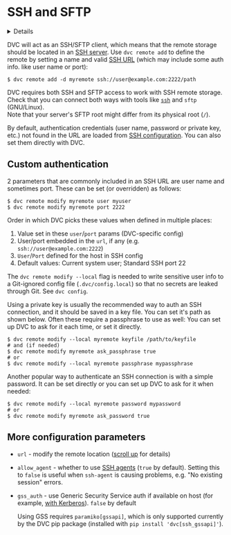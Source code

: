 # SSH and SFTP

<!--
## SSH
-->

<details>

### Click to learn about SSH and SFTP.

[SSH] (Secure Shell) is a protocol that uses encryption to secure a connection
with a remote computer, which lets you safely transfer files to and from it
(like [`scp`]), among other features. Other operations can be used on top of
SSH, like FTP (simple file transfer protocol) which becomes secure or [SFTP].

[SSH]: https://www.ssh.com/academy/ssh
[SFTP]: https://www.ssh.com/academy/ssh/sftp-ssh-file-transfer-protocol
[`scp`]: https://www.ssh.com/academy/ssh/scp

</details>

DVC will act as an SSH/SFTP client, which means that the remote storage should
be located in an [SSH server]. Use `dvc remote add` to define the remote by
setting a name and valid [SSH URL] (which may include some auth info. like user
name or port):

```cli
$ dvc remote add -d myremote ssh://user@example.com:2222/path
```

[ssh server]: https://www.ssh.com/academy/ssh/server
[SSH URL]: https://tools.ietf.org/id/draft-salowey-secsh-uri-00.html#sshsyntax

<admon type="warn">

DVC requires both SSH and SFTP access to work with SSH remote storage. Check
that you can connect both ways with tools like [`ssh`] and `sftp` (GNU/Linux).  
Note that your server's SFTP root might differ from its physical root (`/`).

[`ssh`]: https://www.ssh.com/academy/ssh/command

</admon>

By default, authentication credentials (user name, password or private key,
etc.) not found in the URL are loaded from [SSH configuration]. You can also set
them directly with DVC.

[ssh configuration]: https://www.ssh.com/academy/ssh/config

## Custom authentication

2 parameters that are commonly included in an SSH URL are user name and
sometimes port. These can be set (or overridden) as follows:

```cli
$ dvc remote modify myremote user myuser
$ dvc remote modify myremote port 2222
```

Order in which DVC picks these values when defined in multiple places:

1. Value set in these `user`/`port` params (DVC-specific config)
2. User/port embedded in the `url`, if any (e.g. `ssh://user@example.com:2222`)
3. `User`/`Port` defined for the host in SSH config
4. Default values: Current system user; Standard SSH port 22

<admon type="warn">

The `dvc remote modify --local` flag is needed to write sensitive user info to a
Git-ignored config file (`.dvc/config.local`) so that no secrets are leaked
through Git. See `dvc config`.

</admon>

Using a private key is usually the recommended way to auth an SSH connection,
and it should be saved in a key file. You can set it's path as shown below.
Often these require a passphrase to use as well: You can set up DVC to ask for
it each time, or set it directly.

```cli
$ dvc remote modify --local myremote keyfile /path/to/keyfile
# and (if needed)
$ dvc remote modify myremote ask_passphrase true
# or
$ dvc remote modify --local myremote passphrase mypassphrase
```

Another popular way to authenticate an SSH connection is with a simple password.
It can be set directly or you can set up DVC to ask for it when needed:

```cli
$ dvc remote modify --local myremote password mypassword
# or
$ dvc remote modify myremote ask_password true
```

## More configuration parameters

- `url` - modify the remote location ([scroll up](#amazon-s3) for details)

- `allow_agent` - whether to use [SSH agents] (`true` by default). Setting this
  to `false` is useful when `ssh-agent` is causing problems, e.g. "No existing
  session" errors.

- `gss_auth` - use Generic Security Service auth if available on host (for
  example, [with Kerberos]). `false` by default

  <admon type="warn">

  Using GSS requires `paramiko[gssapi]`, which is only supported currently by
  the DVC pip package (installed with `pip install 'dvc[ssh_gssapi]'`).

  </admon>

[ssh agents]: https://www.ssh.com/academy/ssh/agent
[with kerberos]:
  https://en.wikipedia.org/wiki/Generic_Security_Services_Application_Program_Interface#Relationship_to_Kerberos
